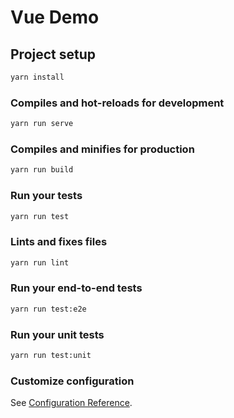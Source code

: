 # Vue Demo

## Project setup

```sh
yarn install
```

### Compiles and hot-reloads for development

```sh
yarn run serve
```

### Compiles and minifies for production

```sh
yarn run build
```

### Run your tests

```sh
yarn run test
```

### Lints and fixes files

```sh
yarn run lint
```

### Run your end-to-end tests

```sh
yarn run test:e2e
```

### Run your unit tests

```sh
yarn run test:unit
```

### Customize configuration

See [Configuration Reference](https://cli.vuejs.org/config/).
